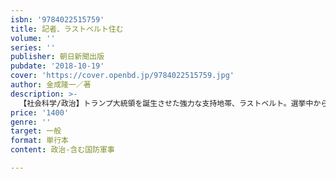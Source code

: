 ```yaml
---
isbn: '9784022515759'
title: 記者、ラストベルト住む
volume: ''
series: ''
publisher: 朝日新聞出版
pubdate: '2018-10-19'
cover: 'https://cover.openbd.jp/9784022515759.jpg'
author: 金成隆一／著
description: >-
  【社会科学/政治】トランプ大統領を誕生させた強力な支持地帯、ラストベルト。選挙中から足を運んで取材を重ねてきた記者が、こんどは実際に現地に暮らし始めた。失業、貧困、ドラッグ……住民ちのトランプへの期待と失望、後悔。トランプ王国熱狂の後の１年半を追う。
price: '1400'
genre: ''
target: 一般
format: 単行本
content: 政治-含む国防軍事

---
```


